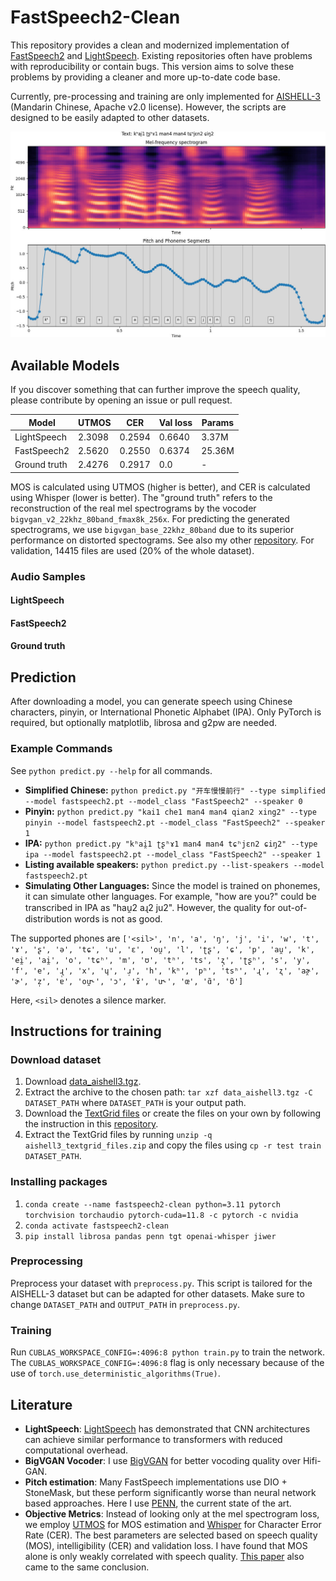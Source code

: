 # FastSpeech2-Clean

This repository provides a clean and modernized implementation of [FastSpeech2](https://arxiv.org/abs/2006.04558) and [LightSpeech](https://arxiv.org/abs/2102.04040). Existing repositories often have problems with reproducibility or contain bugs. This version aims to solve these problems by providing a cleaner and more up-to-date code base.

Currently, pre-processing and training are only implemented for [AISHELL-3](https://www.openslr.org/93/) (Mandarin Chinese, Apache v2.0 license). However, the scripts are designed to be easily adapted to other datasets.

![Alt text](example.jpg?raw=true)

## Available Models

If you discover something that can further improve the speech quality, please contribute by opening an issue or pull request.

| Model        | UTMOS  | CER    | Val loss | Params |
|--------------|--------|--------|----------|--------|
| LightSpeech  | 2.3098 | 0.2594 | 0.6640   | 3.37M  |
| FastSpeech2  | 2.5620 | 0.2550 | 0.6374   | 25.36M |
| Ground truth | 2.4276 | 0.2917 | 0.0      |   -    |

MOS is calculated using UTMOS (higher is better), and CER is calculated using Whisper (lower is better). The "ground truth" refers to the reconstruction of the real mel spectrograms by the vocoder `bigvgan_v2_22khz_80band_fmax8k_256x`. For predicting the generated spectrograms, we use `bigvgan_base_22khz_80band` due to its superior performance on distorted spectograms. See also my other [repository](https://github.com/lars76/bigvgan-mirror/). For validation, 14415 files are used (20% of the whole dataset).

### Audio Samples

#### LightSpeech

#### FastSpeech2

#### Ground truth

## Prediction

After downloading a model, you can generate speech using Chinese characters, pinyin, or International Phonetic Alphabet (IPA). Only PyTorch is required, but optionally matplotlib, librosa and g2pw are needed.

### Example Commands

See `python predict.py --help` for all commands.

- **Simplified Chinese:** `python predict.py "开车慢慢前行" --type simplified --model fastspeech2.pt --model_class "FastSpeech2" --speaker 0`
- **Pinyin:** `python predict.py "kai1 che1 man4 man4 qian2 xing2" --type pinyin --model fastspeech2.pt --model_class "FastSpeech2" --speaker 1`
- **IPA:** `python predict.py "kʰai̯1 ʈʂʰɤ1 man4 man4 tɕʰjɛn2 ɕiŋ2" --type ipa --model fastspeech2.pt --model_class "FastSpeech2" --speaker 1`
- **Listing available speakers:** `python predict.py --list-speakers --model fastspeech2.pt`
- **Simulating Other Languages:** Since the model is trained on phonemes, it can simulate other languages. For example, "how are you?" could be transcribed in IPA as "hau̯2 aɻ2 ju2". However, the quality for out-of-distribution words is not as good.

The supported phones are `['<sil>', 'n', 'a', 'ŋ', 'j', 'i', 'w', 't', 'ɤ', 'ʂ', 'ə', 'tɕ', 'u', 'ɛ', 'ou̯', 'l', 'ʈʂ', 'ɕ', 'p', 'au̯', 'k', 'ei̯', 'ai̯', 'o', 'tɕʰ', 'm', 'ʊ', 'tʰ', 'ts', 'ʐ̩', 'ʈʂʰ', 's', 'y', 'f', 'e', 'ɻ̩', 'x', 'ɥ', 'ɹ̩', 'h', 'kʰ', 'pʰ', 'tsʰ', 'ɻ', 'ʐ', 'aɚ̯', 'ɚ', 'z̩', 'ɐ', 'ou̯˞', 'ɔ', 'ɤ̃', 'u˞', 'œ', 'ɑ̃', 'ʊ̃']`

Here, `<sil>` denotes a silence marker.

## Instructions for training

### Download dataset

1. Download [data_aishell3.tgz](https://www.openslr.org/93/). 
2. Extract the archive to the chosen path: `tar xzf data_aishell3.tgz -C DATASET_PATH` where `DATASET_PATH` is your output path.
3. Download the [TextGrid files](https://github.com/lars76/forced-alignment-aishell/releases/download/textgrid_files/aishell3_textgrid_files.zip) or create the files on your own by following the instruction in this [repository](https://github.com/lars76/forced-alignment-chinese).
4. Extract the TextGrid files by running `unzip -q aishell3_textgrid_files.zip` and copy the files using `cp -r test train DATASET_PATH`.

### Installing packages

1. `conda create --name fastspeech2-clean python=3.11 pytorch torchvision torchaudio pytorch-cuda=11.8 -c pytorch -c nvidia`
2. `conda activate fastspeech2-clean`
3. `pip install librosa pandas penn tgt openai-whisper jiwer`

### Preprocessing

Preprocess your dataset with `preprocess.py`. This script is tailored for the AISHELL-3 dataset but can be adapted for other datasets. Make sure to change `DATASET_PATH` and `OUTPUT_PATH` in `preprocess.py`.

### Training

Run `CUBLAS_WORKSPACE_CONFIG=:4096:8 python train.py` to train the network. The `CUBLAS_WORKSPACE_CONFIG=:4096:8` flag is only necessary because of the use of `torch.use_deterministic_algorithms(True)`.

## Literature

- **LightSpeech**: [LightSpeech](https://arxiv.org/abs/2102.04040) has demonstrated that CNN architectures can achieve similar performance to transformers with reduced computational overhead.
- **BigVGAN Vocoder**: I use [BigVGAN](https://arxiv.org/abs/2206.04658) for better vocoding quality over Hifi-GAN.
- **Pitch estimation**: Many FastSpeech implementations use DIO + StoneMask, but these perform significantly worse than neural network based approaches. Here I use [PENN](https://arxiv.org/pdf/2301.12258), the current state of the art.
- **Objective Metrics**: Instead of looking only at the mel spectrogram loss, we employ [UTMOS](https://arxiv.org/abs/2204.02152) for MOS estimation and [Whisper](https://arxiv.org/abs/2212.04356) for Character Error Rate (CER). The best parameters are selected based on speech quality (MOS), intelligibility (CER) and validation loss. I have found that MOS alone is only weakly correlated with speech quality. [This paper](https://www.arxiv.org/abs/2407.12707) also came to the same conclusion.